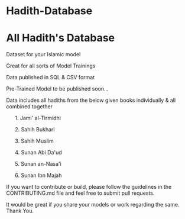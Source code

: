 # Hadith-Database
<h1>All Hadith's Database</h1>
<p>Dataset for your Islamic model</p>
<p>Great for all sorts of Model Trainings</p>
<p>Data published in SQL & CSV format</p>
<p>Pre-Trained Model to be published soon...</p>
<p>Data includes all hadiths from the below given books individually & all combined together</p>

<ul>1. Jami' al-Tirmidhi</ul>
<ul>2. Sahih Bukhari</ul>
<ul>3. Sahih Muslim</ul>
<ul>4. Sunan Abi Da'ud</ul>
<ul>5. Sunan an-Nasa'i</ul>
<ul>6. Sunan Ibn Majah</ul>

<p>If you want to contribute or build, please follow the guidelines in the CONTRIBUTING.md file and feel free to submit pull requests.</p>
<p>It would be great if you share your models or work regarding the same. Thank You.</p>
